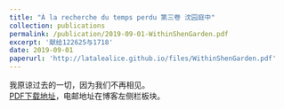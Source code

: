 ```yaml
---
title: "À la recherche du temps perdu 第三卷 沈园庭中"
collection: publications
permalink: /publication/2019-09-01-WithinShenGarden.pdf
excerpt: '献给122625与1718'
date: 2019-09-01
paperurl: 'http://latalealice.github.io/files/WithinShenGarden.pdf'
---
```


我原谅过去的一切，因为我们不再相见。    
[PDF下载地址](http://latalealice.github.io/files/WithinShenGarden.pdf)，电邮地址在博客左侧栏板块。
